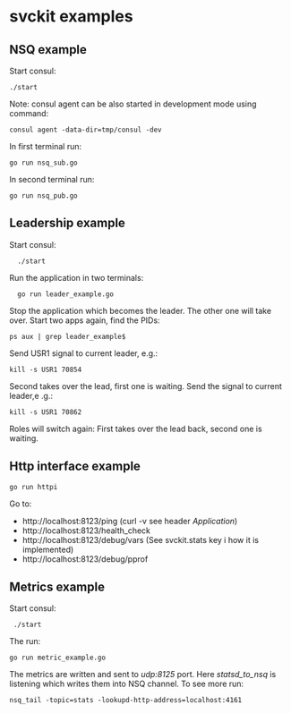 # svckit examples

## NSQ example

Start consul:
```
./start
```

Note: consul agent can be also started in development mode using command:
```
consul agent -data-dir=tmp/consul -dev
```
In first terminal run:
```
go run nsq_sub.go
```     
In second terminal run:
```
go run nsq_pub.go
```


## Leadership example

Start consul:
```
  ./start
```  
Run the application in two terminals:
```
  go run leader_example.go
```  
Stop the application which becomes the leader. The other one will take over.
Start two apps again, find the PIDs:
```
ps aux | grep leader_example$
```     
Send USR1 signal to current leader, e.g.:
```   
kill -s USR1 70854
```  
Second takes over the lead, first one is waiting. Send the signal to current leader,e .g.:
```   
kill -s USR1 70862
```  
Roles will switch again: First takes over the lead back, second one is waiting.


## Http interface example
```
go run httpi
```
Go to:

* http://localhost:8123/ping         (curl -v see header *Application*)
* http://localhost:8123/health_check
* http://localhost:8123/debug/vars   (See svckit.stats key i how it is implemented)
* http://localhost:8123/debug/pprof


## Metrics example

Start consul:
```
 ./start
```
The run:
```
go run metric_example.go
``` 
The metrics are written and sent to *udp:8125* port. Here *statsd_to_nsq* is listening which writes them into NSQ channel. To see more run:
```
nsq_tail -topic=stats -lookupd-http-address=localhost:4161
```